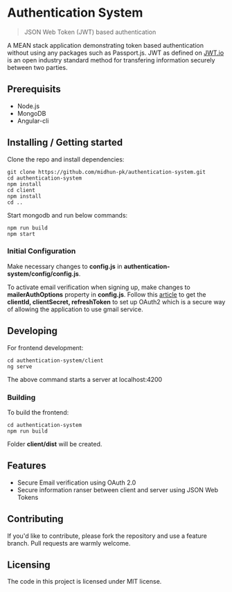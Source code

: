 # Authentication System
> JSON Web Token (JWT) based authentication

A MEAN stack application demonstrating token based authentication without using any packages such as Passport.js. JWT as defined on [JWT.io](https://jwt.io/) is an open industry standard method for transfering information securely between two parties.

## Prerequisits

- Node.js
- MongoDB
- Angular-cli

## Installing / Getting started

Clone the repo and install dependencies:

```shell
git clone https://github.com/midhun-pk/authentication-system.git
cd authentication-system
npm install
cd client
npm install
cd ..
```

Start mongodb and run below commands:

```shell
npm run build
npm start
```

### Initial Configuration

Make necessary changes to **config.js** in **authentication-system/config/config.js**.

To activate email verification when signing up, make changes to **mailerAuthOptions** property in **config.js**.
Follow this [article](https://medium.com/@nickroach_50526/sending-emails-with-node-js-using-smtp-gmail-and-oauth2-316fe9c790a1) to get the **clientId, clientSecret, refreshToken** to set up OAuth2 which is a secure way of allowing the application to use gmail service.

## Developing

For frontend development:

```shell
cd authentication-system/client
ng serve
```

The above command starts a server at localhost:4200

### Building

To build the frontend:

```shell
cd authentication-system
npm run build
```

Folder **client/dist** will be created.

## Features

- Secure Email verification using OAuth 2.0
- Secure information ranser between client and server using JSON Web Tokens

## Contributing

If you'd like to contribute, please fork the repository and use a feature
branch. Pull requests are warmly welcome.

## Licensing

The code in this project is licensed under MIT license.






